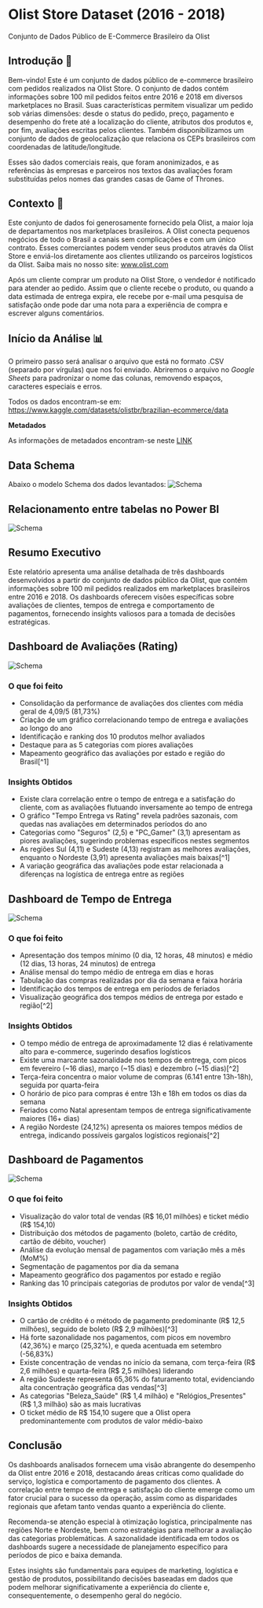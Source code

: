 # Olist Store Dataset (2016 - 2018)
 Conjunto de Dados Público de E-Commerce Brasileiro da Olist

## Introdução 📓

Bem-vindo! Este é um conjunto de dados público de e-commerce brasileiro com pedidos realizados na Olist Store. O conjunto de dados contém informações sobre 100 mil pedidos feitos entre 2016 e 2018 em diversos marketplaces no Brasil. Suas características permitem visualizar um pedido sob várias dimensões: desde o status do pedido, preço, pagamento e desempenho do frete até a localização do cliente, atributos dos produtos e, por fim, avaliações escritas pelos clientes. Também disponibilizamos um conjunto de dados de geolocalização que relaciona os CEPs brasileiros com coordenadas de latitude/longitude.

Esses são dados comerciais reais, que foram anonimizados, e as referências às empresas e parceiros nos textos das avaliações foram substituídas pelos nomes das grandes casas de Game of Thrones.

## Contexto 📨
Este conjunto de dados foi generosamente fornecido pela Olist, a maior loja de departamentos nos marketplaces brasileiros. A Olist conecta pequenos negócios de todo o Brasil a canais sem complicações e com um único contrato. Esses comerciantes podem vender seus produtos através da Olist Store e enviá-los diretamente aos clientes utilizando os parceiros logísticos da Olist. Saiba mais no nosso site: www.olist.com

Após um cliente comprar um produto na Olist Store, o vendedor é notificado para atender ao pedido. Assim que o cliente recebe o produto, ou quando a data estimada de entrega expira, ele recebe por e-mail uma pesquisa de satisfação onde pode dar uma nota para a experiência de compra e escrever alguns comentários.

## Início da Análise 📊

O primeiro passo será analisar o arquivo que está no formato .CSV (separado por vírgulas) que nos foi enviado.
Abriremos o arquivo no *Google Sheets* para padronizar o nome das colunas, removendo espaços, caracteres especiais e erros.


Todos os dados encontram-se em: https://www.kaggle.com/datasets/olistbr/brazilian-ecommerce/data

**Metadados**

As informações de metadados encontram-se neste [LINK](/Metadados.txt)

## Data Schema

Abaixo o modelo Schema dos dados levantados:
![Schema](images/data_schema.png)

## Relacionamento entre tabelas no Power BI 
![Schema](images/relacionamento.png)

## Resumo Executivo

Este relatório apresenta uma análise detalhada de três dashboards desenvolvidos a partir do conjunto de dados público da Olist, que contém informações sobre 100 mil pedidos realizados em marketplaces brasileiros entre 2016 e 2018. Os dashboards oferecem visões específicas sobre avaliações de clientes, tempos de entrega e comportamento de pagamentos, fornecendo insights valiosos para a tomada de decisões estratégicas.

## Dashboard de Avaliações (Rating)

![Schema](images/TELA_03.png)

### O que foi feito

- Consolidação da performance de avaliações dos clientes com média geral de 4,09/5 (81,73%)
- Criação de um gráfico correlacionando tempo de entrega e avaliações ao longo do ano
- Identificação e ranking dos 10 produtos melhor avaliados
- Destaque para as 5 categorias com piores avaliações
- Mapeamento geográfico das avaliações por estado e região do Brasil[^1]


### Insights Obtidos

- Existe clara correlação entre o tempo de entrega e a satisfação do cliente, com as avaliações flutuando inversamente ao tempo de entrega
- O gráfico "Tempo Entrega vs Rating" revela padrões sazonais, com quedas nas avaliações em determinados períodos do ano
- Categorias como "Seguros" (2,5) e "PC_Gamer" (3,1) apresentam as piores avaliações, sugerindo problemas específicos nestes segmentos
- As regiões Sul (4,11) e Sudeste (4,13) registram as melhores avaliações, enquanto o Nordeste (3,91) apresenta avaliações mais baixas[^1]
- A variação geográfica das avaliações pode estar relacionada a diferenças na logística de entrega entre as regiões


## Dashboard de Tempo de Entrega

![Schema](images/TELA_02.png)

### O que foi feito

- Apresentação dos tempos mínimo (0 dia, 12 horas, 48 minutos) e médio (12 dias, 13 horas, 24 minutos) de entrega
- Análise mensal do tempo médio de entrega em dias e horas
- Tabulação das compras realizadas por dia da semana e faixa horária
- Identificação dos tempos de entrega em períodos de feriados
- Visualização geográfica dos tempos médios de entrega por estado e região[^2]


### Insights Obtidos

- O tempo médio de entrega de aproximadamente 12 dias é relativamente alto para e-commerce, sugerindo desafios logísticos
- Existe uma marcante sazonalidade nos tempos de entrega, com picos em fevereiro (~16 dias), março (~15 dias) e dezembro (~15 dias)[^2]
- Terça-feira concentra o maior volume de compras (6.141 entre 13h-18h), seguida por quarta-feira
- O horário de pico para compras é entre 13h e 18h em todos os dias da semana
- Feriados como Natal apresentam tempos de entrega significativamente maiores (16+ dias)
- A região Nordeste (24,12%) apresenta os maiores tempos médios de entrega, indicando possíveis gargalos logísticos regionais[^2]


## Dashboard de Pagamentos

![Schema](images/TELA_01.png)

### O que foi feito

- Visualização do valor total de vendas (R\$ 16,01 milhões) e ticket médio (R\$ 154,10)
- Distribuição dos métodos de pagamento (boleto, cartão de crédito, cartão de débito, voucher)
- Análise da evolução mensal de pagamentos com variação mês a mês (MoM%)
- Segmentação de pagamentos por dia da semana
- Mapeamento geográfico dos pagamentos por estado e região
- Ranking das 10 principais categorias de produtos por valor de venda[^3]


### Insights Obtidos

- O cartão de crédito é o método de pagamento predominante (R\$ 12,5 milhões), seguido de boleto (R\$ 2,9 milhões)[^3]
- Há forte sazonalidade nos pagamentos, com picos em novembro (42,36%) e março (25,32%), e queda acentuada em setembro (-56,83%)
- Existe concentração de vendas no início da semana, com terça-feira (R\$ 2,6 milhões) e quarta-feira (R\$ 2,5 milhões) liderando
- A região Sudeste representa 65,36% do faturamento total, evidenciando alta concentração geográfica das vendas[^3]
- As categorias "Beleza_Saúde" (R\$ 1,4 milhão) e "Relógios_Presentes" (R\$ 1,3 milhão) são as mais lucrativas
- O ticket médio de R\$ 154,10 sugere que a Olist opera predominantemente com produtos de valor médio-baixo


## Conclusão

Os dashboards analisados fornecem uma visão abrangente do desempenho da Olist entre 2016 e 2018, destacando áreas críticas como qualidade do serviço, logística e comportamento de pagamento dos clientes. A correlação entre tempo de entrega e satisfação do cliente emerge como um fator crucial para o sucesso da operação, assim como as disparidades regionais que afetam tanto vendas quanto a experiência do cliente.

Recomenda-se atenção especial à otimização logística, principalmente nas regiões Norte e Nordeste, bem como estratégias para melhorar a avaliação das categorias problemáticas. A sazonalidade identificada em todos os dashboards sugere a necessidade de planejamento específico para períodos de pico e baixa demanda.

Estes insights são fundamentais para equipes de marketing, logística e gestão de produtos, possibilitando decisões baseadas em dados que podem melhorar significativamente a experiência do cliente e, consequentemente, o desempenho geral do negócio.



